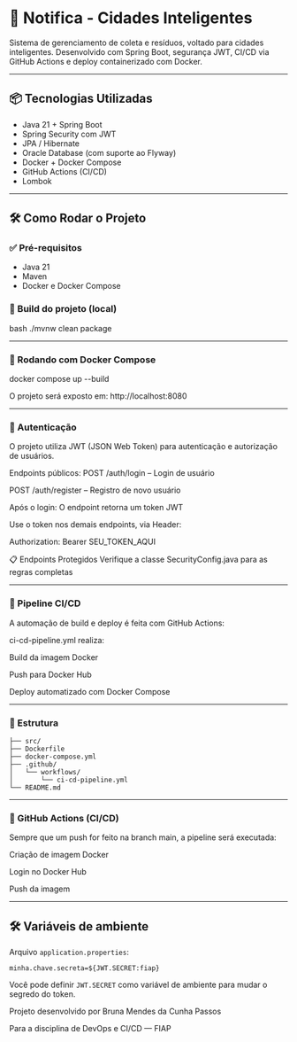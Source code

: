 # 🚀 Notifica - Cidades Inteligentes

Sistema de gerenciamento de coleta e resíduos, voltado para cidades inteligentes. Desenvolvido com Spring Boot, segurança JWT, CI/CD via GitHub Actions e deploy containerizado com Docker.

---

## 📦 Tecnologias Utilizadas

- Java 21 + Spring Boot
- Spring Security com JWT
- JPA / Hibernate
- Oracle Database (com suporte ao Flyway)
- Docker + Docker Compose
- GitHub Actions (CI/CD)
- Lombok

---

## 🛠️ Como Rodar o Projeto

### ✅ Pré-requisitos

- Java 21
- Maven
- Docker e Docker Compose

### 🔧 Build do projeto (local)

bash
./mvnw clean package


---


### 🐳 Rodando com Docker Compose

docker compose up --build

O projeto será exposto em: http://localhost:8080


---


###  🔐 Autenticação
O projeto utiliza JWT (JSON Web Token) para autenticação e autorização de usuários.

Endpoints públicos:
POST /auth/login – Login de usuário

POST /auth/register – Registro de novo usuário

Após o login:
O endpoint retorna um token JWT

Use o token nos demais endpoints, via Header:

Authorization: Bearer SEU_TOKEN_AQUI

📋 Endpoints Protegidos
Verifique a classe SecurityConfig.java para as regras completas


---


###  🔁 Pipeline CI/CD
A automação de build e deploy é feita com GitHub Actions:

ci-cd-pipeline.yml realiza:

Build da imagem Docker

Push para Docker Hub

Deploy automatizado com Docker Compose


---


###  📂 Estrutura

```notifica/
├── src/
├── Dockerfile
├── docker-compose.yml
├── .github/
│   └── workflows/
│       └── ci-cd-pipeline.yml
└── README.md

```
---


###  🐙 GitHub Actions (CI/CD)
Sempre que um push for feito na branch main, a pipeline será executada:

Criação de imagem Docker

Login no Docker Hub

Push da imagem


---


## 🛠️ Variáveis de ambiente

Arquivo `application.properties`:

```properties
minha.chave.secreta=${JWT.SECRET:fiap}
```

Você pode definir `JWT.SECRET` como variável de ambiente para mudar o segredo do token.

Projeto desenvolvido por Bruna Mendes da Cunha Passos

Para a disciplina de DevOps e CI/CD — FIAP




